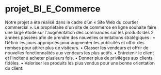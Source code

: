 # projet_BI_E_Commerce
Notre projet a été réalisé dans le cadre d’un « Site Web du courtier commercial ».
Le propriétaire d'un site de commerce en ligne souhaite faire une large étude sur l'augmentation des commandes sur les produits des 2 années passées afin de prendre des nouvelles orientations stratégiques :
• Définir les jours appropriés pour augmenter les publicités et offrir des remises pour attirer plus de visiteurs.
• Classer les vendeurs et offrir de nouvelles fonctionnalités aux vendeurs les plus actifs.
• Entretenir le client et l'inciter à acheter plusieurs fois.
• Donner plus de privilèges aux clients fidèles.
• Valoriser les produits les plus vendus pour une bonne orientation du client.